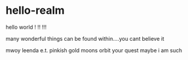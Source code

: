 # hello-realm
hello world ! !! !!!

many wonderful things can be found within....you cant believe it

mwoy leenda e.t.
pinkish gold moons orbit your quest
maybe i am such
